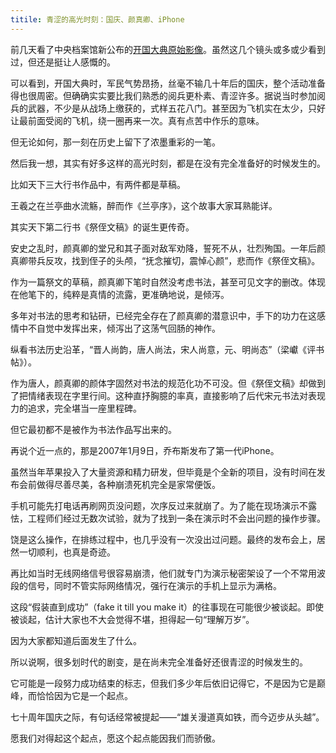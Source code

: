 ```yaml
---
titile: 青涩的高光时刻：国庆、颜真卿、iPhone
---
```


前几天看了中央档案馆新公布的[开国大典原始影像](http://www.saac.gov.cn/daj/gqzt/content/06/06_12.html)。虽然这几个镜头或多或少看到过，但还是挺让人感慨的。

可以看到，开国大典时，军民气势昂扬，丝毫不输几十年后的国庆，整个活动准备得也很周密。但确确实实要比我们熟悉的阅兵更朴素、青涩许多。
​
据说当时参加阅兵的武器，不少是从战场上缴获的，式样五花八门。甚至因为飞机实在太少，只好让最前面受阅的飞机，绕一圈再来一次。真有点苦中作乐的意味。

但无论如何，那一刻在历史上留下了浓墨重彩的一笔。

然后我一想，其实有好多这样的高光时刻，都是在没有完全准备好的时候发生的。

比如天下三大行书作品中，有两件都是草稿。

王羲之在兰亭曲水流觞，醉而作《兰亭序》，这个故事大家耳熟能详。

其实天下第二行书《祭侄文稿》的诞生更传奇。

安史之乱时，颜真卿的堂兄和其子面对敌军劝降，誓死不从，壮烈殉国。一年后颜真卿带兵反攻，找到侄子的头颅，“抚念摧切，震悼心颜”，悲而作《祭侄文稿》。

作为一篇祭文的草稿，颜真卿下笔时自然没考虑书法，甚至可见文字的删改。体现在他笔下的，纯粹是真情的流露，更准确地说，是倾泻。

多年对书法的思考和钻研，已经完全存在了颜真卿的潜意识中，手下的功力在这感情中不自觉中发挥出来，倾泻出了这荡气回肠的神作。

纵看书法历史沿革，“晋人尚韵，唐人尚法，宋人尚意，元、明尚态”（梁巘《评书帖》）。

作为唐人，颜真卿的颜体字固然对书法的规范化功不可没。但《祭侄文稿》却做到了把情绪表现在字里行间。这种直抒胸臆的率真，直接影响了后代宋元书法对表现力的追求，完全堪当一座里程碑。

但它最初都不是被作为书法作品写出来的。

再说个近一点的，那是2007年1月9日，乔布斯发布了第一代iPhone。

虽然当年苹果投入了大量资源和精力研发，但毕竟是个全新的项目，没有时间在发布会前做得尽善尽美，各种崩溃死机完全是家常便饭。

手机可能先打电话再刷网页没问题，次序反过来就崩了。为了能在现场演示不露怯，工程师们经过无数次试验，就为了找到一条在演示时不会出问题的操作步骤。

饶是这么操作，在排练过程中，也几乎没有一次没出过问题。最终的发布会上，居然一切顺利，也真是奇迹。

再比如当时无线网络信号很容易崩溃，他们就专门为演示秘密架设了一个不常用波段的信号，同时不管实际网络情况，强行在演示的手机上显示为满格。

这段“假装直到成功”（fake it till you make it）的往事现在可能很少被谈起。即使被谈起，估计大家也不大会觉得不堪，担得起一句“理解万岁”。

因为大家都知道后面发生了什么。

所以说啊，很多划时代的剧变，是在尚未完全准备好还很青涩的时候发生的。

它可能是一段努力成功结束的标志，但我们多少年后依旧记得它，不是因为它是巅峰，而恰恰因为它是一个起点。

七十周年国庆之际，有句话经常被提起——“雄关漫道真如铁，而今迈步从头越”。

愿我们对得起这个起点，愿这个起点能因我们而骄傲。
